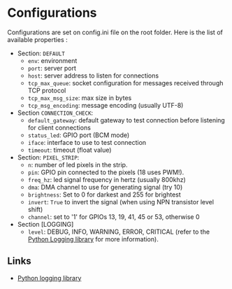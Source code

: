 # Configurations

Configurations are set on config.ini file on the root folder. Here is the list of available properties :

- Section: `DEFAULT`
  - `env`: environment
  - `port`: server port
  - `host`: server address to listen for connections
  - `tcp_max_queue`: socket configuration for messages received through TCP protocol
  - `tcp_max_msg_size`: max size in bytes
  - `tcp_msg_encoding`: message encoding (usually UTF-8)
- Section `CONNECTION_CHECK`:
  - `default_gateway`: default gateway to test connection before listening for client connections
  - `status_led`: GPIO port (BCM mode)
  - `iface`: interface to use to test connection
  - `timeout`: timeout (float value)
- Section: `PIXEL_STRIP`:
  - `n`: number of led pixels in the strip.
  - `pin`: GPIO pin connected to the pixels (18 uses PWM!).
  - `freq_hz`: led signal frequency in hertz (usually 800khz)
  - `dma`: DMA channel to use for generating signal (try 10)
  - `brightness`: Set to 0 for darkest and 255 for brightest
  - `invert`: `True` to invert the signal (when using NPN transistor level shift)
  - `channel`: set to '1' for GPIOs 13, 19, 41, 45 or 53, otherwise 0
- Section [LOGGING]
  - `level`: DEBUG, INFO, WARNING, ERROR, CRITICAL (refer to the [Python Logging library](https://docs.python.org/3.1/library/logging.html) for more information).

## Links

- [Python logging library](https://docs.python.org/3.1/library/logging.html)